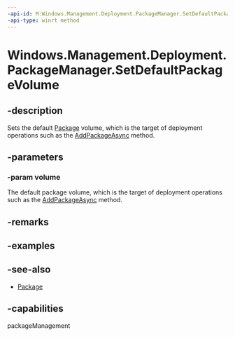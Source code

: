 ```yaml
---
-api-id: M:Windows.Management.Deployment.PackageManager.SetDefaultPackageVolume(Windows.Management.Deployment.PackageVolume)
-api-type: winrt method
---
```


<!-- Method syntax
public void SetDefaultPackageVolume(Windows.Management.Deployment.PackageVolume volume)
-->

# Windows.Management.Deployment.PackageManager.SetDefaultPackageVolume

## -description
Sets the default [Package](https://docs.microsoft.com/uwp/api/windows.applicationmodel.package) volume, which is the target of deployment operations such as the [AddPackageAsync](/uwp/api/windows.management.deployment.packagemanager.addpackageasync) method.

## -parameters
### -param volume
The default package volume, which is the target of deployment operations such as the [AddPackageAsync](/uwp/api/windows.management.deployment.packagemanager.addpackageasync) method.

## -remarks

## -examples

## -see-also

- [Package](https://docs.microsoft.com/uwp/api/windows.applicationmodel.package)

## -capabilities
packageManagement
